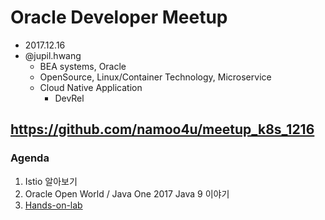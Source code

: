 # Oracle Developer Meetup
- 2017.12.16
- @jupil.hwang
  - BEA systems, Oracle
  - OpenSource, Linux/Container Technology, Microservice
  - Cloud Native Application
    - DevRel


## https://github.com/namoo4u/meetup_k8s_1216


### Agenda
1. Istio 알아보기
2. Oracle Open World / Java One 2017  Java 9 이야기
3. [Hands-on-lab](Hands-on-lab.md)
